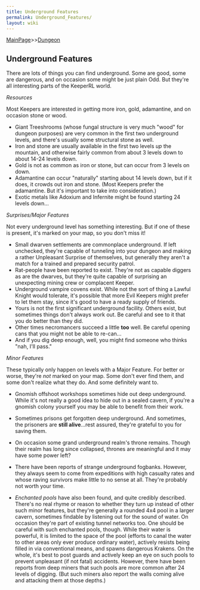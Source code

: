 ```yaml
---
title: Underground Features
permalink: Underground_Features/
layout: wiki
---
```


[MainPage](/keeperrl_wiki/ "wikilink")>>[Dungeon](/keeperrl_wiki/Dungeon "wikilink")

Underground Features
--------------------
There are lots of things you can find underground.  Some are good, some are dangerous, and on occasion some might be just plain Odd.
But they're all interesting parts of the KeeperRL world.

*Resources*

Most Keepers are interested in getting more iron, gold, adamantine, and on occasion stone or wood.
- Giant Treeshrooms (whose fungal structure is very much "wood" for dungeon purposes) are very common in the first two underground levels, and there's usually some structural stone as well.
- Iron and stone are usually available in the first two levels *up* the mountain, and otherwise fairly common from about 3 levels down to about 14-24 levels down.
- Gold is not as common as iron or stone, but can occur from 3 levels on down.
- Adamantine can occur "naturally" starting about 14 levels down, but if it does, it crowds out iron and stone.  (Most Keepers prefer the adamantine.  But it's important to take into consideration.)
- Exotic metals like Adoxium and Infernite might be found starting 24 levels down...

*Surprises/Major Features*

Not every underground level has something interesting.  But if one of these is present, it's marked on your map, so you don't miss it!
- Small dwarven settlements are commonplace underground.  If left unchecked, they're capable of tunneling into your dungeon and making a rather Unpleasant Surprise of themselves, but generally they aren't a match for a trained and prepared security patrol.
- Rat-people have been reported to exist.  They're not as capable diggers as are the dwarves, but they're quite capable of surprising an unexpecting mining crew or complacent Keeper.
- Underground vampire covens exist.  While not the sort of thing a Lawful Knight would tolerate, it's possible that more Evil Keepers might prefer to let them stay, since it's good to have a ready supply of friends.
- Yours is not the first significant underground facility.  Others exist, but sometimes things don't always work out.  Be careful and see to it that you do better than they did.
- Other times necromancers succeed a little **too** well.  Be careful opening cans that you might not be able to re-can...
- And if you dig deep enough, well, you might find someone who thinks "nah, I'll pass."

*Minor Features*

These typically only happen on levels with a Major Feature.  For better or worse, they're *not* marked on your map.  Some don't ever find them, and some don't realize what they do.  And some definitely want to.
- Gnomish offshoot workshops sometimes hide out deep underground.  While it's not really a good idea to hide out in a sealed cavern, if you're a gnomish colony yourself you may be able to benefit from their work.
- Sometimes prisons get forgotten deep underground.  And sometimes, the prisoners are **still alive**...rest assured, they're grateful to you for saving them.
- On occasion some grand underground realm's throne remains.  Though their realm has long since collapsed, thrones are meaningful and it may have some power left?
- There have been reports of strange underground fogbanks.  However, they always seem to come from expeditions with high casualty rates and whose raving survivors make little to no sense at all.  They're probably not worth your time.

- *Enchanted pools* have also been found, and quite credibly described.  There's no real rhyme or reason to whether they turn up instead of other such minor features, but they're generally a rounded 4x4 pool in a larger cavern, sometimes findable by listening out for the sound of water.  On occasion they're part of existing tunnel networks too.
 One should be careful with such enchanted pools, though.  While their water is powerful, it is limited to the space of the pool (efforts to canal the water to other areas only ever produce ordinary water), actively resists being filled in via conventional means, and spawns dangerous Krakens. On the whole, it's best to post guards and actively keep an eye on such pools to prevent unpleasant (if not fatal) accidents.
However, there have been reports from deep miners that such pools are more common after 24 levels of digging.  (But such miners also report the walls coming alive and attacking them at those depths.)
